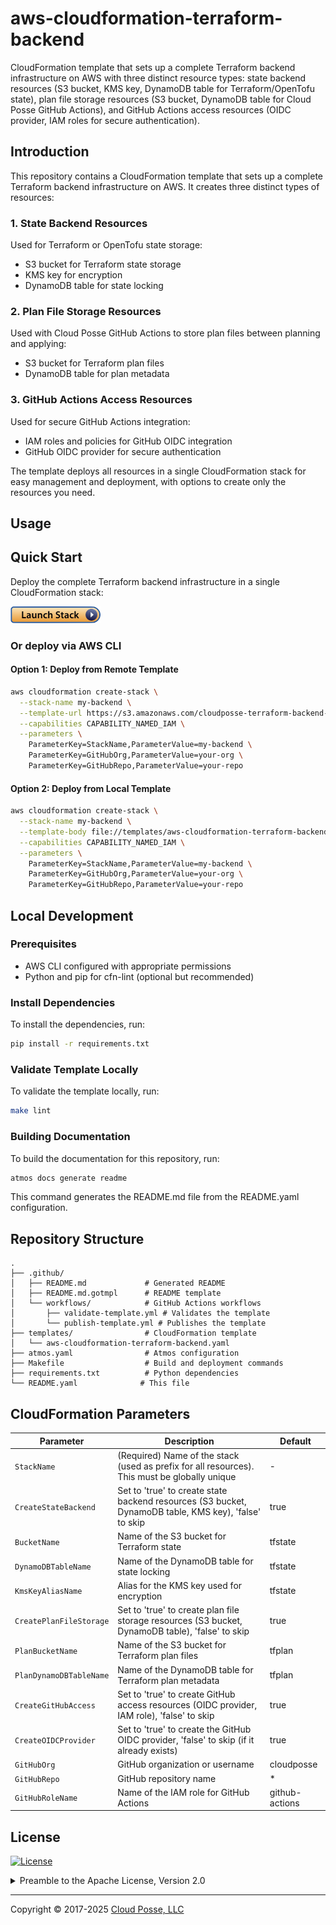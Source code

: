 # aws-cloudformation-terraform-backend


CloudFormation template that sets up a complete Terraform backend infrastructure on AWS with three distinct resource types: state backend resources (S3 bucket, KMS key, DynamoDB table for Terraform/OpenTofu state), plan file storage resources (S3 bucket, DynamoDB table for Cloud Posse GitHub Actions), and GitHub Actions access resources (OIDC provider, IAM roles for secure authentication).


## Introduction

This repository contains a CloudFormation template that sets up a complete Terraform backend infrastructure on AWS. It creates three distinct types of resources:

### 1. State Backend Resources
Used for Terraform or OpenTofu state storage:
- S3 bucket for Terraform state storage
- KMS key for encryption
- DynamoDB table for state locking

### 2. Plan File Storage Resources
Used with Cloud Posse GitHub Actions to store plan files between planning and applying:
- S3 bucket for Terraform plan files
- DynamoDB table for plan metadata

### 3. GitHub Actions Access Resources
Used for secure GitHub Actions integration:
- IAM roles and policies for GitHub OIDC integration
- GitHub OIDC provider for secure authentication

The template deploys all resources in a single CloudFormation stack for easy management and deployment, with options to create only the resources you need.



## Usage

## Quick Start

Deploy the complete Terraform backend infrastructure in a single CloudFormation stack:

[<img width="144" height="27" src="../docs/launch_stack.png" alt="Launch Stack" />](https://console.aws.amazon.com/cloudformation/home?region=us-east-1#/stacks/new?stackName=atmos-pro-example-advanced&templateURL=https://s3.amazonaws.com/cloudposse-terraform-backend-quickstart/aws-cloudformation-terraform-backend.yaml)

### Or deploy via AWS CLI

#### Option 1: Deploy from Remote Template

```bash
aws cloudformation create-stack \
  --stack-name my-backend \
  --template-url https://s3.amazonaws.com/cloudposse-terraform-backend-quickstart/aws-cloudformation-terraform-backend.yaml \
  --capabilities CAPABILITY_NAMED_IAM \
  --parameters \
    ParameterKey=StackName,ParameterValue=my-backend \
    ParameterKey=GitHubOrg,ParameterValue=your-org \
    ParameterKey=GitHubRepo,ParameterValue=your-repo
```

#### Option 2: Deploy from Local Template

```bash
aws cloudformation create-stack \
  --stack-name my-backend \
  --template-body file://templates/aws-cloudformation-terraform-backend.yaml \
  --capabilities CAPABILITY_NAMED_IAM \
  --parameters \
    ParameterKey=StackName,ParameterValue=my-backend \
    ParameterKey=GitHubOrg,ParameterValue=your-org \
    ParameterKey=GitHubRepo,ParameterValue=your-repo
```

## Local Development

### Prerequisites
- AWS CLI configured with appropriate permissions
- Python and pip for cfn-lint (optional but recommended)

### Install Dependencies

To install the dependencies, run:

```bash
pip install -r requirements.txt
```

### Validate Template Locally

To validate the template locally, run:

```bash
make lint
```

### Building Documentation

To build the documentation for this repository, run:

```bash
atmos docs generate readme
```

This command generates the README.md file from the README.yaml configuration.

## Repository Structure

```
.
├── .github/
│   ├── README.md             # Generated README
│   ├── README.md.gotmpl      # README template
│   └── workflows/            # GitHub Actions workflows
│       ├── validate-template.yml # Validates the template
│       └── publish-template.yml # Publishes the template
├── templates/                # CloudFormation template
│   └── aws-cloudformation-terraform-backend.yaml
├── atmos.yaml                # Atmos configuration
├── Makefile                  # Build and deployment commands
├── requirements.txt          # Python dependencies
└── README.yaml              # This file
```

## CloudFormation Parameters

| Parameter | Description | Default |
|-----------|-------------|---------|
| `StackName` | (Required) Name of the stack (used as prefix for all resources). This must be globally unique | - |
| `CreateStateBackend` | Set to 'true' to create state backend resources (S3 bucket, DynamoDB table, KMS key), 'false' to skip | true |
| `BucketName` | Name of the S3 bucket for Terraform state | tfstate |
| `DynamoDBTableName` | Name of the DynamoDB table for state locking | tfstate |
| `KmsKeyAliasName` | Alias for the KMS key used for encryption | tfstate |
| `CreatePlanFileStorage` | Set to 'true' to create plan file storage resources (S3 bucket, DynamoDB table), 'false' to skip | true |
| `PlanBucketName` | Name of the S3 bucket for Terraform plan files | tfplan |
| `PlanDynamoDBTableName` | Name of the DynamoDB table for Terraform plan metadata | tfplan |
| `CreateGitHubAccess` | Set to 'true' to create GitHub access resources (OIDC provider, IAM role), 'false' to skip | true |
| `CreateOIDCProvider` | Set to 'true' to create the GitHub OIDC provider, 'false' to skip (if it already exists) | true |
| `GitHubOrg` | GitHub organization or username | cloudposse |
| `GitHubRepo` | GitHub repository name | * |
| `GitHubRoleName` | Name of the IAM role for GitHub Actions | github-actions |










## License

<a href="https://opensource.org/licenses/Apache-2.0"><img src="https://img.shields.io/badge/License-Apache%202.0-blue.svg?style=for-the-badge" alt="License"></a>

<details>
<summary>Preamble to the Apache License, Version 2.0</summary>
<br/>
<br/>



```text
Licensed to the Apache Software Foundation (ASF) under one
or more contributor license agreements.  See the NOTICE file
distributed with this work for additional information
regarding copyright ownership.  The ASF licenses this file
to you under the Apache License, Version 2.0 (the
"License"); you may not use this file except in compliance
with the License.  You may obtain a copy of the License at

  https://www.apache.org/licenses/LICENSE-2.0

Unless required by applicable law or agreed to in writing,
software distributed under the License is distributed on an
"AS IS" BASIS, WITHOUT WARRANTIES OR CONDITIONS OF ANY
KIND, either express or implied.  See the License for the
specific language governing permissions and limitations
under the License.
```
</details>


---
Copyright © 2017-2025 [Cloud Posse, LLC](https://cpco.io/copyright)
 
